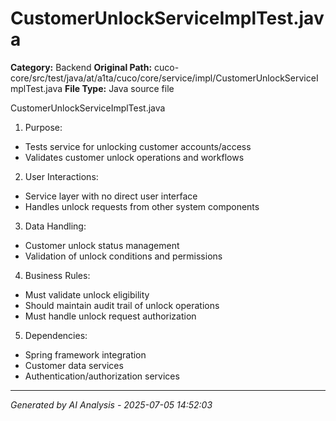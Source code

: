 # CustomerUnlockServiceImplTest.java

**Category:** Backend
**Original Path:** cuco-core/src/test/java/at/a1ta/cuco/core/service/impl/CustomerUnlockServiceImplTest.java
**File Type:** Java source file

CustomerUnlockServiceImplTest.java
1. Purpose:
- Tests service for unlocking customer accounts/access
- Validates customer unlock operations and workflows

2. User Interactions:
- Service layer with no direct user interface
- Handles unlock requests from other system components

3. Data Handling:
- Customer unlock status management
- Validation of unlock conditions and permissions

4. Business Rules:
- Must validate unlock eligibility
- Should maintain audit trail of unlock operations
- Must handle unlock request authorization

5. Dependencies:
- Spring framework integration
- Customer data services
- Authentication/authorization services

---
*Generated by AI Analysis - 2025-07-05 14:52:03*
